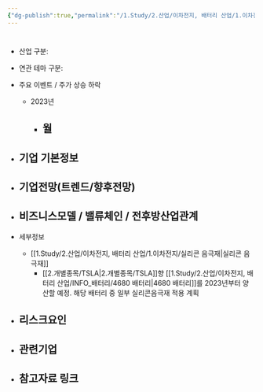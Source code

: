 ```yaml
---
{"dg-publish":true,"permalink":"/1.Study/2.산업/이차전지, 배터리 산업/1.이차전지/종목/LG에너지솔루션/","created":"2024-11-20T21:02:27.567+09:00","updated":"2025-06-03T20:07:21.266+09:00"}
---
```


#

- 산업 구분:


- 연관 테마 구분: 



- 주요 이벤트  /  주가 상승 하락
	- 2023년
		- 월
			- 




- 기업 기본정보
	- 





 - 기업전망(트렌드/향후전망)
	- 





- 비즈니스모델 / 밸류체인 / 전후방산업관계
	- 





- 세부정보
	- [[1.Study/2.산업/이차전지, 배터리 산업/1.이차전지/실리콘 음극재\|실리콘 음극재]]
		-  [[2.개별종목/TSLA\|2.개별종목/TSLA]]향 [[1.Study/2.산업/이차전지, 배터리 산업/INFO_배터리/4680 배터리\|4680 배터리]]를 2023년부터 양산할 예정. 해당 배터리 중 일부 실리콘음극재 적용 계획 





- 리스크요인
	- 





- 관련기업
	- 




- 참고자료 링크
	- 